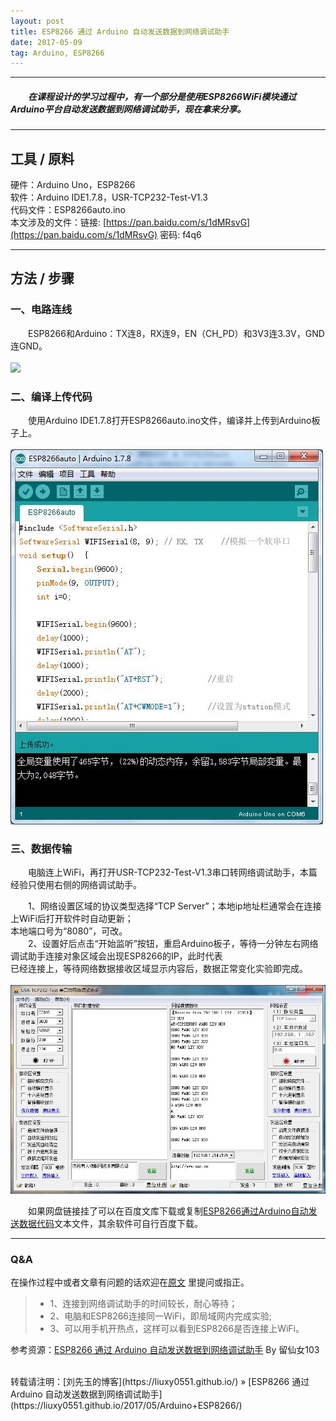 ```yaml
---
layout: post
title: ESP8266 通过 Arduino 自动发送数据到网络调试助手
date: 2017-05-09
tag: Arduino, ESP8266
---
```


___
##### 　　在课程设计的学习过程中，有一个部分是使用ESP8266WiFi模块通过Arduino平台自动发送数据到网络调试助手，现在拿来分享。

___
## 工具 / 原料

硬件：Arduino Uno，ESP8266  
软件：Arduino IDE1.7.8，USR-TCP232-Test-V1.3  
代码文件：ESP8266auto.ino  
本文涉及的文件：链接: [https://pan.baidu.com/s/1dMRsvG](https://pan.baidu.com/s/1dMRsvG) 密码: f4q6

___
## 方法 / 步骤

### 一、电路连线

　　ESP8266和Arduino：TX连8，RX连9，EN（CH_PD）和3V3连3.3V，GND连GND。  <br>
<br>![](/images/posts/Arduino+ESP8266/1.2.jpg)

### 二、编译上传代码

　　使用Arduino IDE1.7.8打开ESP8266auto.ino文件，编译并上传到Arduino板子上。  <br>
<br>![](/images/posts/Arduino+ESP8266/1.3.jpg)

### 三、数据传输

　　电脑连上WiFi，再打开USR-TCP232-Test-V1.3串口转网络调试助手，本篇经验只使用右侧的网络调试助手。  

　　1、网络设置区域的协议类型选择“TCP Server”；本地ip地址栏通常会在连接上WiFi后打开软件时自动更新；  
本地端口号为“8080”，可改。  
　　2、设置好后点击“开始监听”按钮，重启Arduino板子，等待一分钟左右网络调试助手连接对象区域会出现ESP8266的IP，此时代表  
已经连接上，等待网络数据接收区域显示内容后，数据正常变化实验即完成。  <br>
<br>![](/images/posts/Arduino+ESP8266/1.1.jpg)  <br>

　　如果网盘链接挂了可以在百度文库下载或复制[ESP8266通过Arduino自动发送数据代码](https://wenku.baidu.com/view/7761a44a302b3169a45177232f60ddccda38e69c.html)文本文件，其余软件可自行百度下载。

___
### Q&A

在操作过程中或者文章有问题的话欢迎在[原文](https://liuxy0551.github.io/2017/05/Arduino+ESP8266/) 里提问或指正。  

>* 1、连接到网络调试助手的时间较长，耐心等待；
>* 2、电脑和ESP8266连接同一WiFi，即局域网内完成实验;
>* 3、可以用手机开热点，这样可以看到ESP8266是否连接上WiFi。


参考资源：[ESP8266 通过 Arduino 自动发送数据到网络调试助手](https://jingyan.baidu.com/article/14bd256e69c54dbb6c26127c.html) By 留仙女103

<br>
转载请注明：[刘先玉的博客](https://liuxy0551.github.io/) » [ESP8266 通过 Arduino 自动发送数据到网络调试助手](https://liuxy0551.github.io/2017/05/Arduino+ESP8266/)
